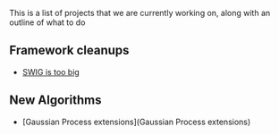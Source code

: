 This is a list of projects that we are currently working on, along with an outline of what to do

## Framework cleanups
 * [SWIG is too big](SWIG-issues)

##  New Algorithms
 * [Gaussian Process extensions](Gaussian Process extensions)
